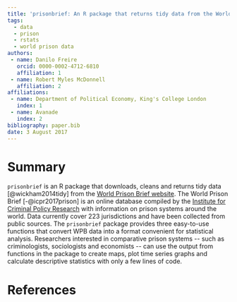 ```yaml
---
title: 'prisonbrief: An R package that returns tidy data from the World Prison Brief website'
tags:
  - data
  - prison
  - rstats
  - world prison data
authors:
 - name: Danilo Freire
   orcid: 0000-0002-4712-6810
   affiliation: 1
 - name: Robert Myles McDonnell
   affiliation: 2
affiliations:
 - name: Department of Political Economy, King's College London
   index: 1
 - name: Avanade
   index: 2
bibliography: paper.bib
date: 3 August 2017
---
```


# Summary

`prisonbrief` is an R package that downloads, cleans and returns tidy data [@wickham2014tidy] from the [World Prison Brief website](http://www.prisonstudies.org/). The World Prison Brief [-@icpr2017prison] is an online database compiled by the [Institute for Criminal Policy Research](http://www.icpr.org.uk/) with information on prison systems around the world. Data currently cover 223 jurisdictions and have been collected from public sources. The `prisonbrief` package provides three easy-to-use functions that convert WPB data into a format convenient for statistical analysis. Researchers interested in comparative prison systems -- such as criminologists, sociologists and economists -- can use the output from functions in the package to create maps, plot time series graphs and calculate descriptive statistics with only a few lines of code.

# References


